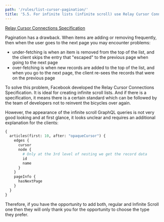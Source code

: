 ```yaml
---
path: '/rules/list-cursor-pagination/'
title: '5.5. For infinite lists (infinite scroll) use Relay Cursor Connections Specification.'
---
```


[Relay Cursor Connections Specification](https://facebook.github.io/relay/graphql/connections.htm)

Pagination has a drawback. When items are adding or removing frequently, then when the user goes to the next page you may encounter problems:

- under-fetching is when an item is removed from the top of the list, and the client skips the entry that "escaped" to the previous page when going to the next page
- over-fetching is when new records are added to the top of the list, and when you go to the next page, the client re-sees the records that were on the previous page

To solve this problem, Facebook developed the Relay Cursor Connections Specification. It is ideal for creating infinite scroll lists. And if there is a specification, it means there is a certain standard which can be followed by the team of developers not to reinvent the bicycles over again.

However, the appearance of the infinite scroll GraphQL queries is not very good looking and at first glance, it looks unclear and requires an additional explanation for the clients:

```graphql
{
  articles(first: 10, after: "opaqueCursor") {
    edges {
      cursor
      node {
        # Only at the 3rd level of nesting we get the record data
        id
        name
      }
    }
    pageInfo {
      hasNextPage
    }
  }
}
```

Therefore, if you have the opportunity to add both, regular and Infinite Scroll one then they will only thank you for the opportunity to choose the type they prefer.
